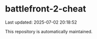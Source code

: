 # battlefront-2-cheat

Last updated: 2025-07-02 20:18:52

This repository is automatically maintained.
